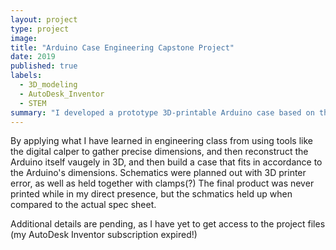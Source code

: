```yaml
---
layout: project
type: project
image: 
title: "Arduino Case Engineering Capstone Project"
date: 2019
published: true
labels:
  - 3D_modeling
  - AutoDesk_Inventor
  - STEM
summary: "I developed a prototype 3D-printable Arduino case based on the specifcations of an Arduino board"
---
```


By applying what I have learned in engineering class from using tools like the digital calper to gather precise dimensions, and then reconstruct the Arduino itself vaugely in 3D, and then build a case that fits in accordance to the Arduino's dimensions.  Schematics were planned out with 3D printer error, as well as held together with clamps(?)  The final product was never printed while in my direct presence, but the schmatics held up when compared to the actual spec sheet.

Additional details are pending, as I have yet to get access to the project files (my AutoDesk Inventor subscription expired!)
